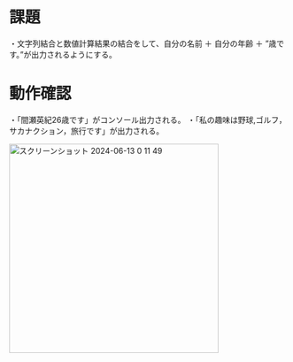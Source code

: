 # 課題
・文字列結合と数値計算結果の結合をして、自分の名前 ＋ 自分の年齢 ＋ ”歳です。”が出力されるようにする。

# 動作確認
・「間瀬英紀26歳です」がコンソール出力される。
・「私の趣味は野球,ゴルフ，サカナクション，旅行です」が出力される。

<img width="378" alt="スクリーンショット 2024-06-13 0 11 49" src="https://github.com/masehideki/New-Java-4/assets/135149708/a7f4c44c-56f7-4e7c-9c7e-7d363820d5d1">
